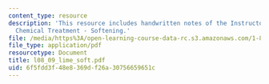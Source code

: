 ```yaml
---
content_type: resource
description: 'This resource includes handwritten notes of the Instructor on the topic:
  Chemical Treatment - Softening.'
file: /media/https%3A/open-learning-course-data-rc.s3.amazonaws.com/1-85-water-and-wastewater-treatment-engineering-spring-2006/6f5fdd3f48e8369df26a30756659651c_l08_09_lime_soft.pdf
file_type: application/pdf
resourcetype: Document
title: l08_09_lime_soft.pdf
uid: 6f5fdd3f-48e8-369d-f26a-30756659651c
---
```

